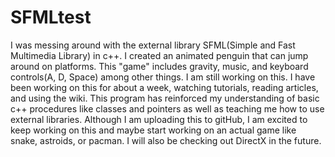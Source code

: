 # SFMLtest

I was messing around with the external library SFML(Simple and Fast Multimedia Library) in c++. 
I created an animated penguin that can jump around on platforms. This "game" includes gravity, music, and keyboard controls(A, D, Space) among other things.
I am still working on this. I have been working on this for about a week, watching tutorials, reading articles, and using the wiki. 
This program has reinforced my understanding of basic c++ procedures like classes and pointers as well as teaching me how to use external libraries.
Although I am uploading this to gitHub, I am excited to keep working on this and maybe start working on an actual game like snake, astroids, or pacman.
I will also be checking out DirectX in the future. 

